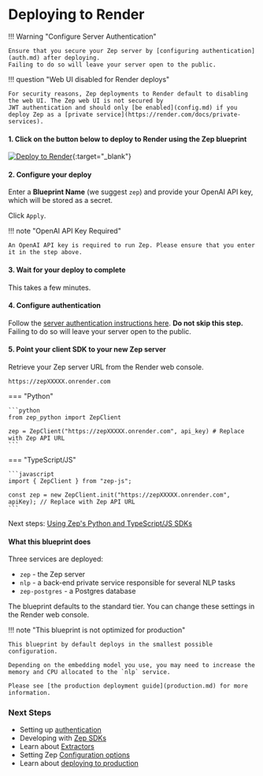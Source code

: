 # Deploying to Render

!!! Warning "Configure Server Authentication"

    Ensure that you secure your Zep server by [configuring authentication](auth.md) after deploying.
    Failing to do so will leave your server open to the public.

!!! question "Web UI disabled for Render deploys"

    For security reasons, Zep deployments to Render default to disabling the web UI. The Zep web UI is not secured by 
    JWT authentication and should only [be enabled](config.md) if you deploy Zep as a [private service](https://render.com/docs/private-services).

#### 1. Click on the button below to deploy to Render using the Zep blueprint

[![Deploy to Render](https://render.com/images/deploy-to-render-button.svg)](https://render.com/deploy?repo=https://github.com/getzep/zep){:target="\_blank"}

#### 2. Configure your deploy

Enter a **Blueprint Name** (we suggest `zep`) and provide your OpenAI API key, which will be stored as a secret.

Click `Apply`.

!!! note "OpenAI API Key Required"

    An OpenAI API key is required to run Zep. Please ensure that you enter it in the step above.

#### 3. Wait for your deploy to complete

This takes a few minutes.

#### 4. Configure authentication

Follow the [server authentication instructions here](auth.md). **Do not skip this step.** Failing to do so will leave your server open to the public.

#### 5. Point your client SDK to your new Zep server

Retrieve your Zep server URL from the Render web console.

`https://zepXXXXX.onrender.com`

=== "Python"

    ```python
    from zep_python import ZepClient

    zep = ZepClient("https://zepXXXXX.onrender.com", api_key) # Replace with Zep API URL
    ```

=== "TypeScript/JS"

    ```javascript
    import { ZepClient } from "zep-js";

    const zep = new ZepClient.init("https://zepXXXXX.onrender.com", apiKey); // Replace with Zep API URL
    ```

Next steps: [Using Zep's Python and TypeScript/JS SDKs](../sdk/index.md)

#### What this blueprint does

Three services are deployed:

- `zep` - the Zep server
- `nlp` - a back-end private service responsible for several NLP tasks
- `zep-postgres` - a Postgres database

The blueprint defaults to the standard tier. You can change these settings in the Render web console.

!!! note "This blueprint is not optimized for production"

    This blueprint by default deploys in the smallest possible configuration.

    Depending on the embedding model you use, you may need to increase the memory and CPU allocated to the `nlp` service.

    Please see [the production deployment guide](production.md) for more information.

### Next Steps

- Setting up [authentication](auth.md)
- Developing with [Zep SDKs](../sdk/index.md)
- Learn about [Extractors](../sdk/extractors.md)
- Setting Zep [Configuration options](config.md)
- Learn about [deploying to production](production.md)
